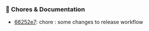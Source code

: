 

### 🧹 Chores & Documentation
* [66252e7](https://github.com/grayankit/DantotsuRe/commit/66252e7): chore : some changes to release workflow

